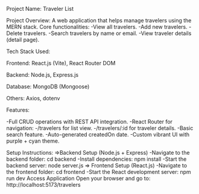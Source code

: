 Project Name: Traveler List

Project Overview: A web application that helps manage travelers using the MERN stack. Core functionalities: -View all travelers. -Add new travelers. -Delete travelers. -Search travelers by name or email. -View traveler details (detail page).

Tech Stack Used:

Frontend: React.js (Vite), React Router DOM

Backend: Node.js, Express.js

Database: MongoDB (Mongoose)

Others: Axios, dotenv

Features:

-Full CRUD operations with REST API integration. -React Router for navigation: -/travelers for list view. -/travelers/:id for traveler details. -Basic search feature. -Auto-generated createdOn date. -Custom vibrant UI with purple + cyan theme.

Setup Instructions: =>Backend Setup (Node.js + Express) -Navigate to the backend folder: cd backend -Install dependencies: npm install -Start the backend server: node server.js => Frontend Setup (React.js) -Navigate to the frontend folder: cd frontend -Start the React development server: npm run dev Access Application Open your browser and go to: http://localhost:5173/travelers
